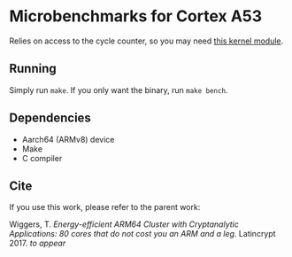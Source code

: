 Microbenchmarks for Cortex A53
==============================

Relies on access to the cycle counter, so you may need [this kernel module][enable_arm_pmu].


[enable_arm_pmu]: https://github.com/rdolbeau/enable_arm_pmu

Running
-------

Simply run `make`.
If you only want the binary, run `make bench`.

Dependencies
------------

* Aarch64 (ARMv8) device
* Make
* C compiler

Cite
----

If you use this work, please refer to the parent work:

Wiggers, T. _Energy-efficient ARM64 Cluster with Cryptanalytic Applications: 80 cores that do not cost you an ARM and a leg._ Latincrypt 2017. _to appear_
